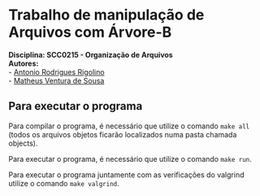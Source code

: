 # Trabalho de manipulação de Arquivos com Árvore-B
**Disciplina: SCC0215 - Organização de Arquivos**  
**Autores:**  
    - [Antonio Rodrigues Rigolino](https://github.com/Mandangus)  
    - [Matheus Ventura de Sousa](https://github.com/matheus-sousa007)  

## Para executar o programa  
Para compilar o programa, é necessário que utilize o comando `make all` (todos os arquivos objetos ficarão localizados numa pasta chamada objects).  
  
Para executar o programa, é necessário que utilize o comando `make run`.  
  
Para executar o programa juntamente com as verificações do valgrind utilize o comando `make valgrind`.
